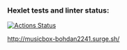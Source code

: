 ### Hexlet tests and linter status:
[![Actions Status](https://github.com/Bohdan2241/layout-designer-project-lvl2/workflows/hexlet-check/badge.svg)](https://github.com/Bohdan2241/layout-designer-project-lvl2/actions)

http://musicbox-bohdan2241.surge.sh/